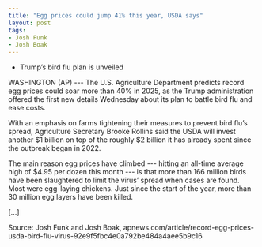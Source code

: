 ```yaml
---
title: "Egg prices could jump 41% this year, USDA says"
layout: post
tags:
- Josh Funk
- Josh Boak
---
```


- Trump’s bird flu plan is unveiled

WASHINGTON (AP) --- The U.S. Agriculture Department predicts record egg prices could soar more than 40% in 2025, as the Trump administration offered the first new details Wednesday about its plan to battle bird flu and ease costs.

With an emphasis on farms tightening their measures to prevent bird flu’s spread, Agriculture Secretary Brooke Rollins said the USDA will invest another $1 billion on top of the roughly $2 billion it has already spent since the outbreak began in 2022.

The main reason egg prices have climbed --- hitting an all-time average high of $4.95 per dozen this month --- is that more than 166 million birds have been slaughtered to limit the virus’ spread when cases are found. Most were egg-laying chickens. Just since the start of the year, more than 30 million egg layers have been killed.

[...]

Source: Josh Funk and Josh Boak, apnews.com/article/record-egg-prices-usda-bird-flu-virus-92e9f5fbc4e0a792be484a4aee5b9c16
